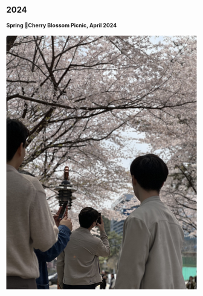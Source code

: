 ## 2024

#### Spring Cherry Blossom Picnic, April 2024
<img src="https://raw.githubusercontent.com/pnu-computer-vision-lab/pnu-computer-vision-lab.github.io/main/img/240405_ga2.jpeg" width="820" style="display: block; margin: 0 auto;" />
